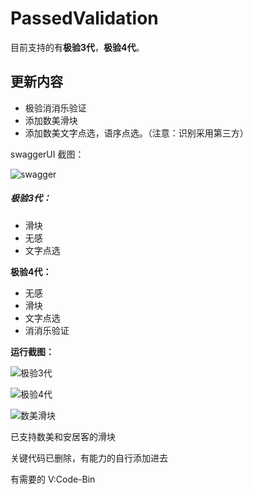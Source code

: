 # PassedValidation

目前支持的有**极验3代**，**极验4代**。

## 更新内容
- 极验消消乐验证
- 添加数美滑块
- 添加数美文字点选，语序点选。（注意：识别采用第三方）

swaggerUI 截图：

![swagger](https://s1.328888.xyz/2022/09/07/5YsZ0.png)

##### 极验3代：

- 滑块
- 无感
- 文字点选

**极验4代：**

- 无感
- 滑块
- 文字点选
- 消消乐验证

**运行截图：**

![极验3代](https://s1.328888.xyz/2022/07/03/jEno.png)


![极验4代](https://s1.328888.xyz/2022/09/07/5YksE.png)


![数美滑块](https://s1.328888.xyz/2022/09/07/5Y9Ow.png)


已支持数美和安居客的滑块

关键代码已删除，有能力的自行添加进去

有需要的
V:Code-Bin

